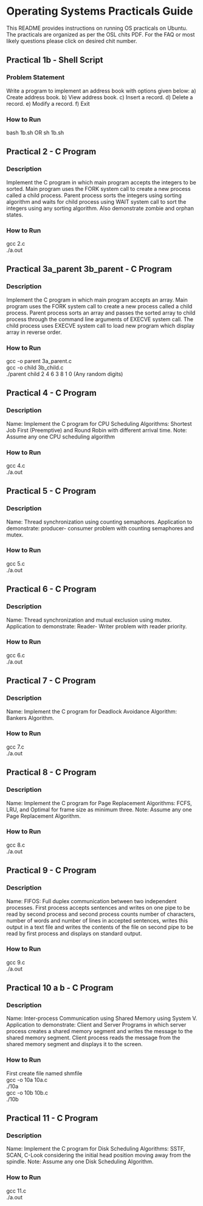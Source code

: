 # Operating Systems Practicals Guide

This README provides instructions on running OS practicals on Ubuntu. The practicals are organized as per the OSL chits PDF. For the FAQ or most likely questions please click on desired chit number.

## Practical 1b - Shell Script
### Problem Statement
Write a program to implement an address book with options given below: a) Create address book.
b) View address book. c) Insert a record. d) Delete a record. e) Modify a record. f) Exit

### How to Run
bash 1b.sh OR sh 1b.sh

## Practical 2 - C Program
### Description
Implement the C program in which main program accepts the integers to be sorted. Main
program uses the FORK system call to create a new process called a child process. Parent process
sorts the integers using sorting algorithm and waits for child process using WAIT system call to sort
the integers using any sorting algorithm. Also demonstrate zombie and orphan states.

### How to Run
gcc 2.c  
./a.out

## Practical 3a_parent 3b_parent - C Program
### Description
Implement the C program in which main program accepts an array. Main program uses the
FORK system call to create a new process called a child process. Parent process sorts an array and
passes the sorted array to child process through the command line arguments of EXECVE system call.
The child process uses EXECVE system call to load new program which display array in reverse
order.

### How to Run
gcc -o parent 3a_parent.c  
gcc -o child 3b_child.c  
./parent child 2 4 6 3 8 1 0 (Any random digits)

## Practical 4 - C Program
### Description
Name: Implement the C program for CPU Scheduling Algorithms: Shortest Job First (Preemptive)
and Round Robin with different arrival time.
Note: Assume any one CPU scheduling algorithm

### How to Run
gcc 4.c  
./a.out

## Practical 5 - C Program
### Description
Name: Thread synchronization using counting semaphores. Application to demonstrate: producer-
consumer problem with counting semaphores and mutex.

### How to Run
gcc 5.c  
./a.out

## Practical 6 - C Program
### Description
Name: Thread synchronization and mutual exclusion using mutex. Application to demonstrate:
Reader- Writer problem with reader priority.

### How to Run
gcc 6.c  
./a.out

## Practical 7 - C Program
### Description
Name: Implement the C program for Deadlock Avoidance Algorithm: Bankers Algorithm.

### How to Run
gcc 7.c  
./a.out

## Practical 8 - C Program
### Description
Name: Implement the C program for Page Replacement Algorithms: FCFS, LRU, and Optimal for
frame size as minimum three.
Note: Assume any one Page Replacement Algorithm.

### How to Run
gcc 8.c  
./a.out

## Practical 9 - C Program
### Description
Name: FIFOS: Full duplex communication between two independent processes. First process accepts
sentences and writes on one pipe to be read by second process and second process counts number of
characters, number of words and number of lines in accepted sentences, writes this output in a text file
and writes the contents of the file on second pipe to be read by first process and displays on standard
output.

### How to Run
gcc 9.c  
./a.out

## Practical 10 a b - C Program
### Description
Name: Inter-process Communication using Shared Memory using System V. Application to
demonstrate: Client and Server Programs in which server process creates a shared memory segment
and writes the message to the shared memory segment. Client process reads the message from the
shared memory segment and displays it to the screen.

### How to Run
First create file named shmfile  
gcc -o 10a 10a.c  
./10a  
gcc -o 10b 10b.c  
./10b

## Practical 11 - C Program
### Description
Name: Implement the C program for Disk Scheduling Algorithms: SSTF, SCAN, C-Look considering
the initial head position moving away from the spindle.
Note: Assume any one Disk Scheduling Algorithm.

### How to Run
gcc 11.c  
./a.out




